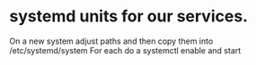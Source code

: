 # systemd units for our services.

On a new system adjust paths and then copy them into /etc/systemd/system
For each do a systemctl enable and start

